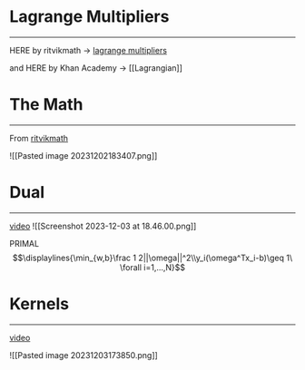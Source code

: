# Lagrange Multipliers
---

HERE by ritvikmath -> [lagrange multipliers](https://www.youtube.com/watch?v=6oZT72-nnyI)

and HERE by Khan Academy -> [[Lagrangian]]

# The Math
---
From [ritvikmath](https://www.youtube.com/watch?v=bM4_AstaBZo)

![[Pasted image 20231202183407.png]]


# Dual
---
[video](https://www.youtube.com/watch?v=6-ntMIaJpm0&list=PLvcbYUQ5t0UH2MS_B6maLNJhK0jNyPJUY&index=59)
![[Screenshot 2023-12-03 at 18.46.00.png]]

PRIMAL $$\displaylines{\min_{w,b}\frac 1 2||\omega||^2\\y_i(\omega^Tx_i-b)\geq 1\ \forall i=1,...,N}$$



# Kernels
---
[video](https://www.youtube.com/watch?v=OKFMZQyDROI&list=PLvcbYUQ5t0UH2MS_B6maLNJhK0jNyPJUY&index=57)

![[Pasted image 20231203173850.png]]

